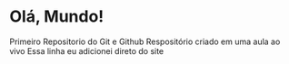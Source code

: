 # Olá, Mundo!
 Primeiro Repositorio do Git e Github
 Respositório criado em uma aula ao vivo
 Essa linha eu adicionei direto do site
